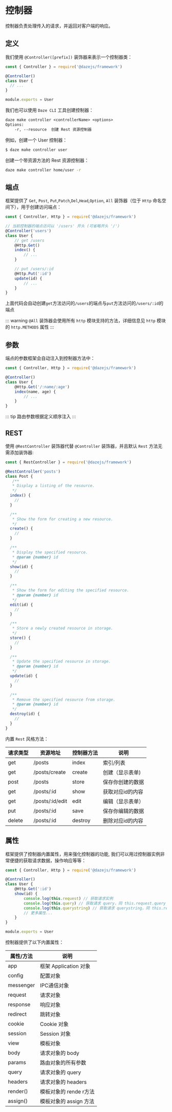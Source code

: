 # 控制器

控制器负责处理传入的请求，并返回对客户端的响应。

## 定义

我们使用 `@Controller([prefix])` 装饰器来表示一个控制器类：

```js {3}
const { Controller } = require('@dazejs/framework')

@Controller()
class User {
  // ...
}

module.exports = User
```

我们也可以使用 `Daze CLI` 工具创建控制器：

```txt
daze make controller <controllerName> <options>
Options:
    -r, --resource  创建 Rest 资源控制器
```

例如，创建一个 User 控制器：

```bash
$ daze make controller user
```

创建一个带资源方法的 Rest 资源控制器：

```bash
daze make controller home/user -r
```

## 端点

框架提供了 `Get`, `Post`, `Put`,`Patch`,`Del`,`Head`,`Option`, `All` 装饰器（位于 `Http` 命名空间下），用于创建访问端点：

```js
const { Controller, Http } = require('@dazejs/framework')

// 当前控制器的端点访问以 '/users' 开头 (可省略开头 '/')
@Controller('users')
class User {
    // get /users
    @Http.Get()
    index() {
        // ...
    }

    // put /users/:id
    @Http.Put(':id')
    update(id) {
        // ...
    }
}
```

上面代码会自动创建`get`方法访问的`/users`的端点与`put`方法访问的`/users/:id`的端点

::: warning
`@All` 装饰器会使用所有 `http` 模块支持的方法，详细信息见 `http` 模块的 `http.METHODS` 属性
:::

## 参数

端点的参数框架会自动注入到控制器方法中：

```js
const { Controller, Http } = require('@dazejs/framework')

@Controller()
class User {
    @Http.Get('/:name/:age')
    index(name, age) {
        // ...
    }
}
```

::: tip
路由参数根据定义顺序注入
:::

## REST

使用 `@RestController` 装饰器代替 `@Controller` 装饰器，并且默认 `Rest` 方法无需添加装饰器:

```js
const { RestController } = require('@dazejs/framework')

@RestController('posts')
class Post {
   /**
   * Display a listing of the resource.
   */
  index() {
    //
  }

  /**
   * Show the form for creating a new resource.
   */
  create() {
    //
  }

  /**
   * Display the specified resource.
   * @param {number} id
   */
  show(id) {
    //
  }

  /**
   * Show the form for editing the specified resource.
   * @param {number} id
   */
  edit(id) {
    //
  }

  /**
   * Store a newly created resource in storage.
   */
  store() {
    //
  }

  /**
   * Update the specified resource in storage.
   * @param {number} id
   */
  update(id) {
    //
  }

  /**
   * Remove the specified resource from storage.
   * @param {number} id
   */
  destroy(id) {
    //
  }
}
```

内置 `Rest` 风格方法：

| 请求类型 | 资源地址        | 控制器方法 | 说明             |
| -------- | --------------- | ---------- | ---------------- |
| get      | /posts          | index      | 索引/列表        |
| get      | /posts/create   | create     | 创建（显示表单)  |
| post     | /posts          | store      | 保存你创建的数据 |
| get      | /posts/:id      | show       | 获取对应id的内容 |
| get      | /posts/:id/edit | edit       | 编辑（显示表单） |
| put      | /posts/:id      | save       | 保存你编辑的数据 |
| delete   | /posts/:id      | destroy    | 删除对应id的内容 |

## 属性

框架提供了控制器内置属性，用来强化控制器的功能, 我们可以用过控制器实例非常便捷的获取请求数据，操作响应等等：
```js
const { Controller, Http } = require('@dazejs/framework')

@Controller()
class User {
    @Http.Get(':id')
    show(id) {
        console.log(this.request) // 获取请求实例
        console.log(this.query) // 获取请求 query，同 this.request.query
        console.log(this.querystring) // 获取请求 querystring，同 this.request.querystring
        // 更多属性...
    }
}

module.exports = User
```

控制器提供了以下内置属性：

| 属性/方法 | 说明                   |
| --------- | ---------------------- |
| app       | 框架 Application 对象  |
| config    | 配置对象               |
| messenger | IPC通信对象            |
| request   | 请求对象               |
| response  | 响应对象               |
| redirect  | 跳转对象               |
| cookie    | Cookie 对象            |
| session   | Session 对象           |
| view      | 模板对象               |
| body      | 请求对象的 body        |
| params    | 路由对象的所有参数     |
| query     | 请求对象的 query       |
| headers   | 请求对象的 headers     |
| render()  | 模板对象的 rende r方法 |
| assign()  | 模板对象的 assign 方法 |

<!-- ## Service 层

如果需要对控制器进行分层 -->

